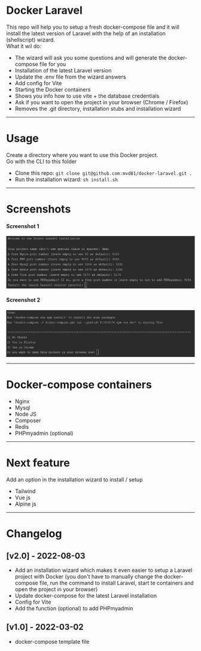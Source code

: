 # Docker Laravel

This repo will help you to setup a fresh docker-compose file and it will install the latest version of Laravel with the help of an installation (shellscript) wizard.  
What it wil do:
* The wizard will ask you some questions and will generate the docker-compose file for you
* Installation of the latest Laravel version
* Update the .env file from the wizard answers
* Add config for Vite
* Starting the Docker containers
* Shows you info how to use vite + the database credentials
* Ask if you want to open the project in your browser (Chrome / Firefox)
* Removes the .git directory, installation stubs and installation wizard

----

# Usage

Create a directory where you want to use this Docker project.  
Go with the CLI to this folder

* Clone this repo: ```git clone git@github.com:mvd81/docker-laravel.git .```
* Run the installation wizard: ```sh install.sh```


----

# Screenshots

#### Screenshot 1
<img src="stubs/wizard-1.png" width="" />

#### Screenshot 2
<img src="stubs/wizard-2.png" width="" />

-----

# Docker-compose containers

* Nginx
* Mysql
* Node JS
* Composer
* Redis
* PHPmyadmin (optional)

----

# Next feature

Add an option in the installation wizard to install / setup 
* Tailwind
* Vue js
* Alpine js

----

# Changelog

## [v2.0] - 2022-08-03

* Add an installation wizard which makes it even easier to setup a Laravel project with Docker (you don't have to manually change the docker-compose file, run the command to install Laravel, start te containers and open the project in your browser)
* Update docker-compose for the latest Laravel installation
* Config for Vite
* Add the function (optional) to add PHPmyadmin

## [v1.0] - 2022-03-02
* docker-compose template file

